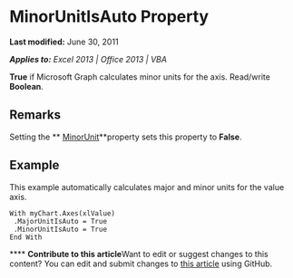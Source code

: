 
# MinorUnitIsAuto Property

 **Last modified:** June 30, 2011

 _**Applies to:** Excel 2013 | Office 2013 | VBA_

 **True** if Microsoft Graph calculates minor units for the axis. Read/write **Boolean**.


## Remarks

Setting the  ** [MinorUnit](9da86e1c-dfc2-49c8-e6bd-1e5529b2da33.md)**property sets this property to  **False**.


## Example

This example automatically calculates major and minor units for the value axis.


```
With myChart.Axes(xlValue) 
 .MajorUnitIsAuto = True 
 .MinorUnitIsAuto = True 
End With
```


****   **Contribute to this article**Want to edit or suggest changes to this content? You can edit and submit changes to  [this article](https://github.com/jhershey00/VBA_Excel_Test/OpenXMLCon/articles/ca6a18d5-f93f-4801-7704-4d3a25b633cb.md) using GitHub.


